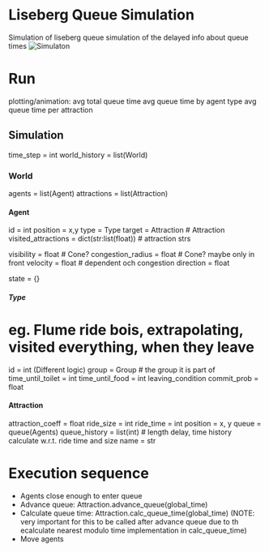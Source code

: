 # Liseberg Queue Simulation
 Simulation of liseberg queue simulation of the delayed info about queue times 
![Simulaton](https://github.com/mattias-wiberg/Liseberg-Queue-Simulation/blob/main/Types/NAIVE/naive0.gif?raw=true)
# Run
plotting/animation:
    avg total queue time
    avg queue time by agent type
    avg queue time per attraction

## Simulation
time_step = int
world_history = list(World)

### World
agents = list(Agent)
attractions = list(Attraction)

#### Agent
id = int
position = x,y
type = Type
target = Attraction # Attraction
visited_attractions = dict(str:list(float)) # attraction strs

visibility = float # Cone?
congestion_radius = float # Cone? maybe only in front
velocity = float   # dependent och congestion
direction = float

state = {}

##### Type
# eg. Flume ride bois, extrapolating, visited everything, when they leave
id = int (Different logic)
group = Group # the group it is part of
time_until_toilet = int
time_until_food = int
leaving_condition
commit_prob = float

#### Attraction
attraction_coeff = float
ride_size = int
ride_time = int
position = x, y
queue = queue(Agents)
queue_history = list(int)  # length delay, time history calculate w.r.t. ride time and size
name = str

# Execution sequence
- Agents close enough to enter queue
- Advance queue: Attraction.advance_queue(global_time)
- Calculate queue time: Attraction.calc_queue_time(global_time)
(NOTE: very important for this to be called after advance queue due to th ecalculate nearest modulo time implementation in calc_queue_time)
- Move agents

